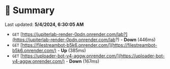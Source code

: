 # 📖 Summary
Last updated: **5/4/2024, 6:30:05 AM**

- `GET` [https://jupiterlab-render-0pdn.onrender.com/lab?](https://jupiterlab-render-0pdn.onrender.com/lab?) - **Down** (446ms)
- `GET` [https://filestreambot-b5k6.onrender.com/](https://filestreambot-b5k6.onrender.com/) - **Up** (385ms)
- `GET` [https://uploader-bot-v4-aggw.onrender.com/](https://uploader-bot-v4-aggw.onrender.com/) - **Down** (167ms)

